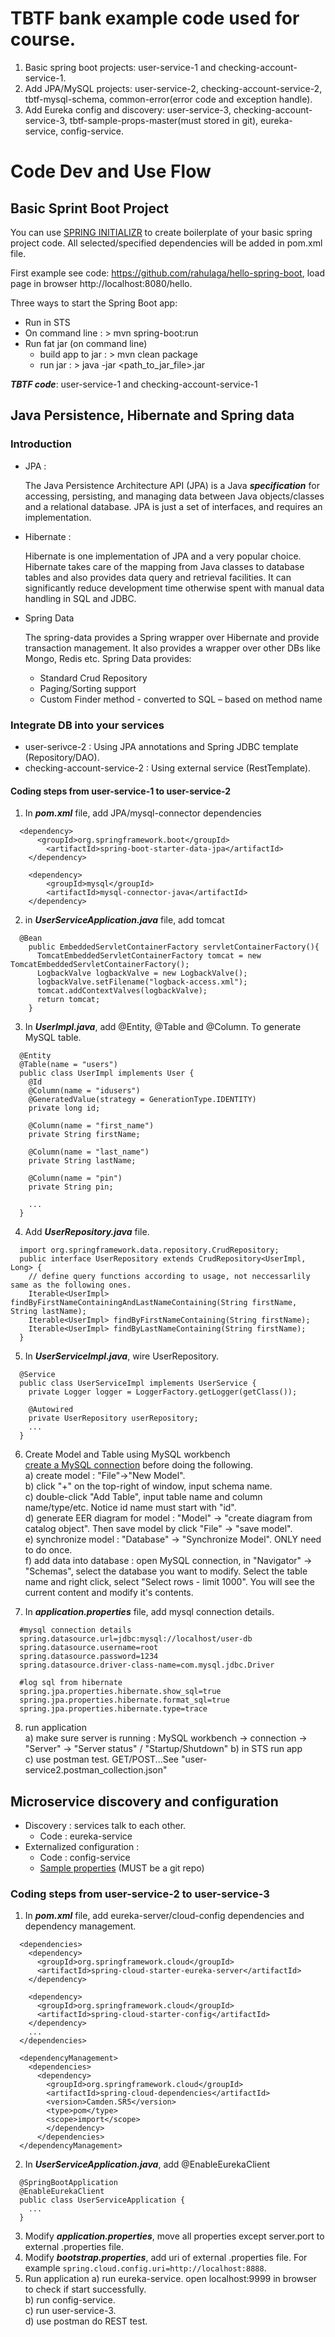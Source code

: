 # TBTF bank example code used for course.
1. Basic spring boot projects: user-service-1 and checking-account-service-1.
2. Add JPA/MySQL projects: user-service-2, checking-account-service-2, tbtf-mysql-schema, common-error(error code and exception handle).
3. Add Eureka config and discovery: user-service-3, checking-account-service-3, tbtf-sample-props-master(must stored in git), eureka-service, config-service.

# Code Dev and Use Flow
## Basic Sprint Boot Project
You can use [SPRING INITIALIZR](https://start.spring.io/) to create boilerplate of your basic spring project code. All selected/specified dependencies will be added in pom.xml file.

First example see code: https://github.com/rahulaga/hello-spring-boot, load page in browser http://localhost:8080/hello.

Three ways to start the Spring Boot app:
- Run in STS
- On command line : > mvn spring-boot:run
- Run fat jar (on command line)
  - build app to jar : > mvn clean package
  - run jar : > java -jar <path_to_jar_file>.jar

_**TBTF code**_: user-service-1 and checking-account-service-1

## Java Persistence, Hibernate and Spring data
### Introduction
- JPA : 

  The Java Persistence Architecture API (JPA) is a Java _**specification**_ for accessing, persisting, and managing
data between Java objects/classes and a relational database. JPA is just a set of interfaces, and requires an implementation.

- Hibernate : 

  Hibernate is one implementation of JPA and a very popular choice. Hibernate takes care of the mapping from Java classes to database tables and also provides data query and retrieval facilities. It can significantly reduce development time otherwise spent with manual data
handling in SQL and JDBC.

- Spring Data

  The spring-data provides a Spring wrapper over Hibernate and provide transaction management. It also provides a wrapper over other DBs like Mongo, Redis etc. Spring Data provides:

  - Standard Crud Repository
  - Paging/Sorting support
  - Custom Finder method - converted to SQL – based on method name
  
### Integrate DB into your services
- user-serivce-2 : Using JPA annotations and Spring JDBC template (Repository/DAO).
- checking-account-service-2 : Using external service (RestTemplate).

#### Coding steps from user-service-1 to user-service-2
1. In _**pom.xml**_ file, add JPA/mysql-connector dependencies  
```
  <dependency>
	  <groupId>org.springframework.boot</groupId>
		<artifactId>spring-boot-starter-data-jpa</artifactId>
	</dependency>

	<dependency>
		<groupId>mysql</groupId>
		<artifactId>mysql-connector-java</artifactId>
	</dependency>
```

2. in _**UserServiceApplication.java**_ file, add tomcat  
```
  @Bean
    public EmbeddedServletContainerFactory servletContainerFactory(){
      TomcatEmbeddedServletContainerFactory tomcat = new TomcatEmbeddedServletContainerFactory();
      LogbackValve logbackValve = new LogbackValve();
      logbackValve.setFilename("logback-access.xml");
      tomcat.addContextValves(logbackValve);
      return tomcat;
    }
```

3. In _**UserImpl.java**_, add @Entity, @Table and @Column. To generate MySQL table.  
```
  @Entity
  @Table(name = "users")
  public class UserImpl implements User {
    @Id
    @Column(name = "idusers")
    @GeneratedValue(strategy = GenerationType.IDENTITY)
    private long id;

    @Column(name = "first_name")
    private String firstName;

    @Column(name = "last_name")
    private String lastName;

    @Column(name = "pin")
    private String pin;

    ...
  }  
```

4. Add _**UserRepository.java**_ file.  
```
  import org.springframework.data.repository.CrudRepository;
  public interface UserRepository extends CrudRepository<UserImpl, Long> {
    // define query functions according to usage, not neccessarlily same as the following ones.
    Iterable<UserImpl> findByFirstNameContainingAndLastNameContaining(String firstName, String lastName);
    Iterable<UserImpl> findByFirstNameContaining(String firstName);
    Iterable<UserImpl> findByLastNameContaining(String firstName);
  } 
```

5. In _**UserServiceImpl.java**_, wire UserRepository.  
```
  @Service
  public class UserServiceImpl implements UserService {
    private Logger logger = LoggerFactory.getLogger(getClass());

    @Autowired
    private UserRepository userRepository;
    ...
  }
```

6. Create Model and Table using MySQL workbench  
  [create a MySQL connection](https://dev.mysql.com/doc/workbench/en/wb-getting-started-tutorial-create-connection.html) before doing the following.  
  a) create model : "File"->"New Model".  
  b) click "+" on the top-right of window, input schema name.  
  c) double-click "Add Table", input table name and column name/type/etc. Notice id name must start with "id".  
  d) generate EER diagram for model : "Model" -> "create diagram from catalog object". Then save model by click "File" -> "save model".  
  e) synchronize model : "Database" -> "Synchronize Model". ONLY need to do once.  
  f) add data into database : open MySQL connection, in "Navigator" -> "Schemas", select the database you want to modify. Select the table name and right click, select "Select rows - limit 1000". You will see the current content and modify it's contents.  
  
7. In _**application.properties**_ file, add mysql connection details.  
```
  #mysql connection details
  spring.datasource.url=jdbc:mysql://localhost/user-db 
  spring.datasource.username=root            
  spring.datasource.password=1234
  spring.datasource.driver-class-name=com.mysql.jdbc.Driver

  #log sql from hibernate
  spring.jpa.properties.hibernate.show_sql=true
  spring.jpa.properties.hibernate.format_sql=true
  spring.jpa.properties.hibernate.type=trace
```

8. run application  
  a) make sure server is running : MySQL workbench -> connection -> "Server" -> "Server status" / "Startup/Shutdown"
  b) in STS run app  
  c) use postman test. GET/POST...See "user-service2.postman_collection.json"

## Microservice discovery and configuration
- Discovery : services talk to each other. 
  - Code : eureka-service
- Externalized configuration : 
  - Code : config-service
  - [Sample properties](https://github.com/rahulaga/tbtf-sample-props) (MUST be a git repo)
### Coding steps from user-service-2 to user-service-3
1. In _**pom.xml**_ file, add eureka-server/cloud-config dependencies and dependency management.
```
  <dependencies>
    <dependency>
      <groupId>org.springframework.cloud</groupId>
      <artifactId>spring-cloud-starter-eureka-server</artifactId>
    </dependency>

    <dependency>
      <groupId>org.springframework.cloud</groupId>
      <artifactId>spring-cloud-starter-config</artifactId>
    </dependency> 
    ...
  </dependencies>

  <dependencyManagement>
    <dependencies>
      <dependency>
        <groupId>org.springframework.cloud</groupId>
        <artifactId>spring-cloud-dependencies</artifactId>
        <version>Camden.SR5</version>
        <type>pom</type>
        <scope>import</scope>
        </dependency>
      </dependencies>
  </dependencyManagement>
```

2. In _**UserServiceApplication.java**_, add @EnableEurekaClient
```
  @SpringBootApplication
  @EnableEurekaClient
  public class UserServiceApplication {
    ...
  }
```

3. Modify _**application.properties**_, move all properties except server.port to external .properties file.  
4. Modify _**bootstrap.properties**_, add uri of external .properties file. For example `spring.cloud.config.uri=http://localhost:8888`.  
5. Run application
  a) run eureka-service. open localhost:9999 in browser to check if start successfully.  
  b) run config-service.  
  c) run user-service-3.  
  d) use postman do REST test.  
